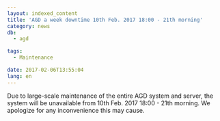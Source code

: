 ```yaml
---
layout: indexed_content
title: 'AGD a week downtime 10th Feb. 2017 18:00 - 21th morning'
category: news
db:
  - agd

tags:
  - Maintenance

date: 2017-02-06T13:55:04
lang: en
---
```


<p>Due to large-scale maintenance of the entire AGD system and server, the system will be unavailable from 10th Feb. 2017 18:00 - 21th morning. We apologize for any inconvenience this may cause.</p>
